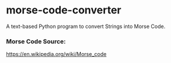 # morse-code-converter
A text-based Python program to convert Strings into Morse Code.

### Morse Code Source:
https://en.wikipedia.org/wiki/Morse_code
